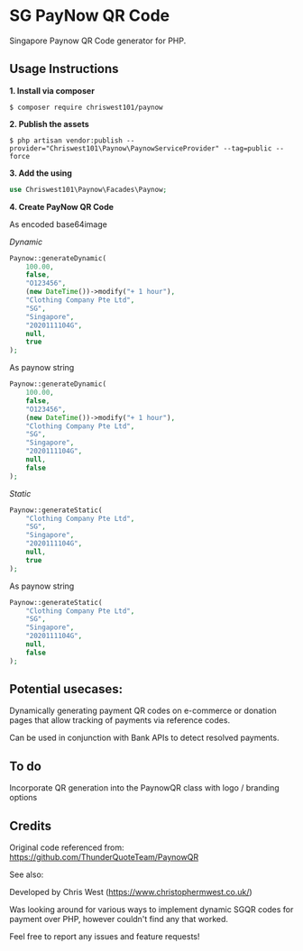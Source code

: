 # SG PayNow QR Code

Singapore Paynow QR Code generator for PHP.


## Usage Instructions

**1. Install via composer**
```
$ composer require chriswest101/paynow
```

**2. Publish the assets**
```
$ php artisan vendor:publish --provider="Chriswest101\Paynow\PaynowServiceProvider" --tag=public --force
```

**3. Add the using**
```php
use Chriswest101\Paynow\Facades\Paynow;
```

**4. Create PayNow QR Code**

As encoded base64image

*Dynamic*
```php
Paynow::generateDynamic(
    100.00,
    false,
    "O123456",
    (new DateTime())->modify("+ 1 hour"),
    "Clothing Company Pte Ltd",
    "SG",
    "Singapore",
    "2020111104G",
    null,
    true
);
```
As paynow string
```php
Paynow::generateDynamic(
    100.00,
    false,
    "O123456",
    (new DateTime())->modify("+ 1 hour"),
    "Clothing Company Pte Ltd",
    "SG",
    "Singapore",
    "2020111104G",
    null,
    false
);
```

*Static*
```php
Paynow::generateStatic(
    "Clothing Company Pte Ltd",
    "SG",
    "Singapore",
    "2020111104G",
    null,
    true
);
```
As paynow string
```php
Paynow::generateStatic(
    "Clothing Company Pte Ltd",
    "SG",
    "Singapore",
    "2020111104G",
    null,
    false
);
```
## Potential usecases:

Dynamically generating payment QR codes on e-commerce or donation pages that allow tracking of payments via reference codes.

Can be used in conjunction with Bank APIs to detect resolved payments.



## To do

Incorporate QR generation into the PaynowQR class with logo / branding options



## Credits

Original code referenced from:
https://github.com/ThunderQuoteTeam/PaynowQR

See also:

Developed by Chris West (https://www.christophermwest.co.uk/)

Was looking around for various ways to implement dynamic SGQR codes for payment over PHP, however couldn't find any that worked.

Feel free to report any issues and feature requests!
